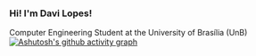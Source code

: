 ### Hi! I'm Davi Lopes!
Computer Engineering Student at the University of Brasília (UnB)
[![Ashutosh's github activity graph](https://github-readme-activity-graph.vercel.app/graph?username=davilb64&theme=tokyo-night)](https://github.com/ashutosh00710/github-readme-activity-graph)
